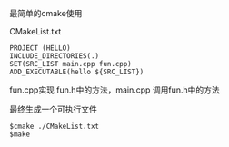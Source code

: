 
最简单的cmake使用

CMakeList.txt
```
PROJECT (HELLO)
INCLUDE_DIRECTORIES(.)
SET(SRC_LIST main.cpp fun.cpp)
ADD_EXECUTABLE(hello ${SRC_LIST})
```


fun.cpp实现 fun.h中的方法，main.cpp 调用fun.h中的方法

最终生成一个可执行文件

```
$cmake ./CMakeList.txt
$make
```


